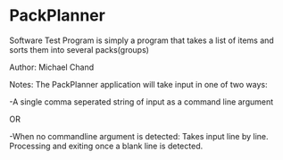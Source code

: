 # PackPlanner
Software Test Program is simply a program that takes a list of items and sorts them into several packs(groups)

Author: Michael Chand

Notes:
The PackPlanner application will take input in one of two ways:

-A single comma seperated string of input as a command line argument

OR

-When no commandline argument is detected: Takes input line by line. Processing and exiting once a blank line is detected.
